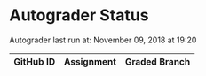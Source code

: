 # Autograder Status
Autograder last run at: November 09, 2018 at 19:20

| GitHub ID | Assignment | Graded Branch |
|-----------|------------|---------------|
